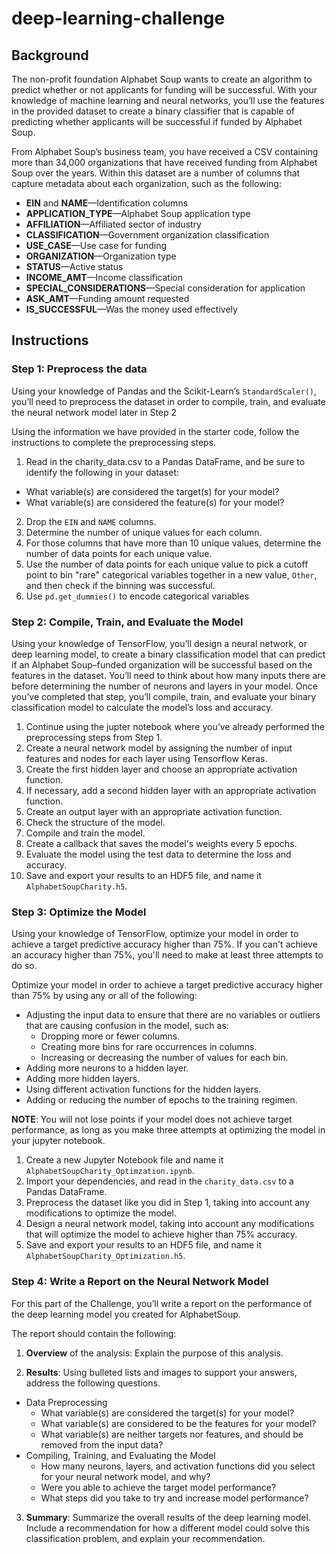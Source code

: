 # deep-learning-challenge

## Background

The non-profit foundation Alphabet Soup wants to create an algorithm to predict whether or not applicants for funding will be successful. With your knowledge of machine learning and neural networks, you’ll use the features in the provided dataset to create a binary classifier that is capable of predicting whether applicants will be successful if funded by Alphabet Soup.

From Alphabet Soup’s business team, you have received a CSV containing more than 34,000 organizations that have received funding from Alphabet Soup over the years. Within this dataset are a number of columns that capture metadata about each organization, such as the following:

* **EIN** and **NAME**—Identification columns
* **APPLICATION_TYPE**—Alphabet Soup application type
* **AFFILIATION**—Affiliated sector of industry
* **CLASSIFICATION**—Government organization classification
* **USE_CASE**—Use case for funding
* **ORGANIZATION**—Organization type
* **STATUS**—Active status
* **INCOME_AMT**—Income classification
* **SPECIAL_CONSIDERATIONS**—Special consideration for application
* **ASK_AMT**—Funding amount requested
* **IS_SUCCESSFUL**—Was the money used effectively

## Instructions

### Step 1: Preprocess the data

Using your knowledge of Pandas and the Scikit-Learn’s `StandardScaler()`, you’ll need to preprocess the dataset in order to compile, train, and evaluate the neural network model later in Step 2

Using the information we have provided in the starter code, follow the instructions to complete the preprocessing steps.

1. Read in the charity_data.csv to a Pandas DataFrame, and be sure to identify the following in your dataset:
  * What variable(s) are considered the target(s) for your model?
  * What variable(s) are considered the feature(s) for your model?
2. Drop the `EIN` and `NAME` columns.
3. Determine the number of unique values for each column.
4. For those columns that have more than 10 unique values, determine the number of data points for each unique value.
6. Use the number of data points for each unique value to pick a cutoff point to bin "rare" categorical variables together in a new value, `Other`, and then check if the binning was successful.
7. Use `pd.get_dummies()` to encode categorical variables

### Step 2: Compile, Train, and Evaluate the Model

Using your knowledge of TensorFlow, you’ll design a neural network, or deep learning model, to create a binary classification model that can predict if an Alphabet Soup–funded organization will be successful based on the features in the dataset. You’ll need to think about how many inputs there are before determining the number of neurons and layers in your model. Once you’ve completed that step, you’ll compile, train, and evaluate your binary classification model to calculate the model’s loss and accuracy.

1. Continue using the jupter notebook where you’ve already performed the preprocessing steps from Step 1.
2. Create a neural network model by assigning the number of input features and nodes for each layer using Tensorflow Keras.
3. Create the first hidden layer and choose an appropriate activation function.
4. If necessary, add a second hidden layer with an appropriate activation function.
5. Create an output layer with an appropriate activation function.
6. Check the structure of the model.
7. Compile and train the model.
8. Create a callback that saves the model's weights every 5 epochs.
9. Evaluate the model using the test data to determine the loss and accuracy.
10. Save and export your results to an HDF5 file, and name it `AlphabetSoupCharity.h5`.

### Step 3: Optimize the Model

Using your knowledge of TensorFlow, optimize your model in order to achieve a target predictive accuracy higher than 75%. If you can't achieve an accuracy higher than 75%, you'll need to make at least three attempts to do so.

Optimize your model in order to achieve a target predictive accuracy higher than 75% by using any or all of the following:

* Adjusting the input data to ensure that there are no variables or outliers that are causing confusion in the model, such as:
  * Dropping more or fewer columns.
  * Creating more bins for rare occurrences in columns.
  * Increasing or decreasing the number of values for each bin.
* Adding more neurons to a hidden layer.
* Adding more hidden layers.
* Using different activation functions for the hidden layers.
* Adding or reducing the number of epochs to the training regimen.

**NOTE**: You will not lose points if your model does not achieve target performance, as long as you make three attempts at optimizing the model in your jupyter notebook.

1. Create a new Jupyter Notebook file and name it `AlphabetSoupCharity_Optimzation.ipynb`.
2. Import your dependencies, and read in the `charity_data.csv` to a Pandas DataFrame.
3. Preprocess the dataset like you did in Step 1, taking into account any modifications to optimize the model.
4. Design a neural network model, taking into account any modifications that will optimize the model to achieve higher than 75% accuracy.
5. Save and export your results to an HDF5 file, and name it `AlphabetSoupCharity_Optimization.h5`.

### Step 4: Write a Report on the Neural Network Model

For this part of the Challenge, you’ll write a report on the performance of the deep learning model you created for AlphabetSoup.

The report should contain the following:

1. **Overview** of the analysis: Explain the purpose of this analysis.

2. **Results**: Using bulleted lists and images to support your answers, address the following questions.

  * Data Preprocessing
    * What variable(s) are considered the target(s) for your model?
    * What variable(s) are considered to be the features for your model?
    * What variable(s) are neither targets nor features, and should be removed from the input data?
  * Compiling, Training, and Evaluating the Model
    * How many neurons, layers, and activation functions did you select for your neural network model, and why?
    * Were you able to achieve the target model performance?
    * What steps did you take to try and increase model performance?

3. **Summary**: Summarize the overall results of the deep learning model. Include a recommendation for how a different model could solve this classification problem, and explain your recommendation.
